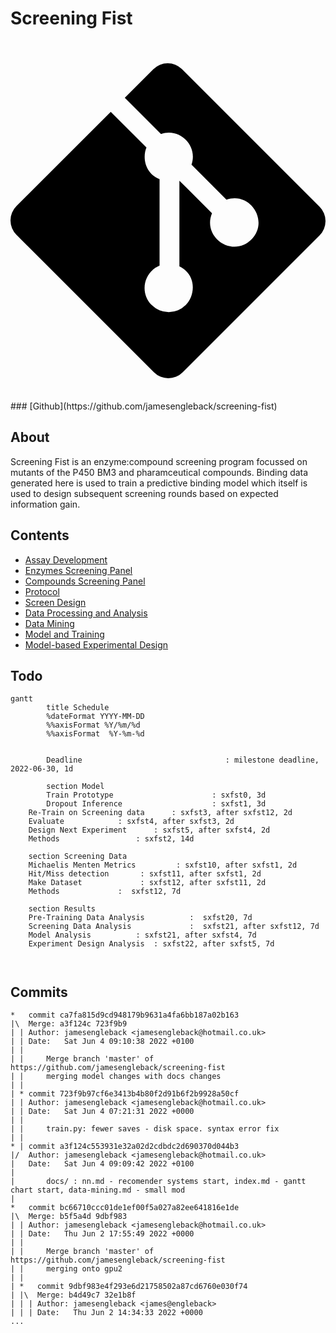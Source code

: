 # Screening Fist

<div class="md-source__icon md-icon">
<a href="https://github.com/jamesengleback/screening-fist">
<svg viewBox="0 0 448 512" xmlns="http://www.w3.org/2000/svg"><!--! Font Awesome Free 6.1.1 by @fontawesome - https://fontawesome.com License - https://fontawesome.com/license/free (Icons: CC BY 4.0, Fonts: SIL OFL 1.1, Code: MIT License) Copyright 2022 Fonticons, Inc.--><path d="M439.55 236.05 244 40.45a28.87 28.87 0 0 0-40.81 0l-40.66 40.63 51.52 51.52c27.06-9.14 52.68 16.77 43.39 43.68l49.66 49.66c34.23-11.8 61.18 31 35.47 56.69-26.49 26.49-70.21-2.87-56-37.34L240.22 199v121.85c25.3 12.54 22.26 41.85 9.08 55a34.34 34.34 0 0 1-48.55 0c-17.57-17.6-11.07-46.91 11.25-56v-123c-20.8-8.51-24.6-30.74-18.64-45L142.57 101 8.45 235.14a28.86 28.86 0 0 0 0 40.81l195.61 195.6a28.86 28.86 0 0 0 40.8 0l194.69-194.69a28.86 28.86 0 0 0 0-40.81z"></path></svg>
</a>
</div> 
### [Github](https://github.com/jamesengleback/screening-fist)

## About

Screening Fist is an enzyme:compound screening program focussed on mutants of the P450 BM3 and pharamceutical compounds.
Binding data generated here is used to train a predictive binding model which itself is used to design subsequent screening rounds based on expected information gain.

## Contents

- [Assay Development](assay-development.md)
- [Enzymes Screening Panel](enzymes.md)
- [Compounds Screening Panel](compounds.md)
- [Protocol](protocol.md)
- [Screen Design](screen-design.md)
- [Data Processing and Analysis](data.md)
- [Data Mining](data-mining.md)
- [Model and Training](nn.md)
- [Model-based Experimental Design](al.md)

## Todo

```mermaid
gantt
        title Schedule
        %dateFormat YYYY-MM-DD
        %%axisFormat %Y/%m/%d
        %%axisFormat  %Y-%m-%d


        Deadline                                : milestone deadline, 2022-06-30, 1d

        section Model
        Train Prototype                      : sxfst0, 3d
        Dropout Inference                    : sxfst1, 3d
	Re-Train on Screening data 		: sxfst3, after sxfst12, 2d
	Evaluate 			: sxfst4, after sxfst3, 2d
	Design Next Experiment 		: sxfst5, after sxfst4, 2d
	Methods 				: sxfst2, 14d

	section Screening Data
	Michaelis Menten Metrics 	     : sxfst10, after sxfst1, 2d
	Hit/Miss detection 	     : sxfst11, after sxfst1, 2d
	Make Dataset    	     : sxfst12, after sxfst11, 2d
	Methods 			:  sxfst12, 7d

	section Results
	Pre-Training Data Analysis 			:  sxfst20, 7d
	Screening Data Analysis 			:  sxfst21, after sxfst12, 7d
	Model Analysis 			: sxfst21, after sxfst4, 7d
	Experiment Design Analysis 	: sxfst22, after sxfst5, 7d



```

## Commits

``` git
*   commit ca7fa815d9cd948179b9631a4fa6bb187a02b163
|\  Merge: a3f124c 723f9b9
| | Author: jamesengleback <jamesengleback@hotmail.co.uk>
| | Date:   Sat Jun 4 09:10:38 2022 +0100
| | 
| |     Merge branch 'master' of https://github.com/jamesengleback/screening-fist
| |     merging model changes with docs changes
| | 
| * commit 723f9b97cf6e3413b4b80f2d91b6f2b9928a50cf
| | Author: jamesengleback <jamesengleback@hotmail.co.uk>
| | Date:   Sat Jun 4 07:21:31 2022 +0000
| | 
| |     train.py: fewer saves - disk space. syntax error fix
| | 
* | commit a3f124c553931e32a02d2cdbdc2d690370d044b3
|/  Author: jamesengleback <jamesengleback@hotmail.co.uk>
|   Date:   Sat Jun 4 09:09:42 2022 +0100
|   
|       docs/ : nn.md - recomender systems start, index.md - gantt chart start, data-mining.md - small mod
|   
*   commit bc66710ccc01de1ef00f5a027a82ee641816e1de
|\  Merge: b5f5a4d 9dbf983
| | Author: jamesengleback <jamesengleback@hotmail.co.uk>
| | Date:   Thu Jun 2 17:55:49 2022 +0000
| | 
| |     Merge branch 'master' of https://github.com/jamesengleback/screening-fist
| |     merging onto gpu2
| |   
| *   commit 9dbf983e4f293e6d21758502a87cd6760e030f74
| |\  Merge: b4d49c7 32e1b8f
| | | Author: jamesengleback <james@engleback>
| | | Date:   Thu Jun 2 14:34:33 2022 +0000
...
```

